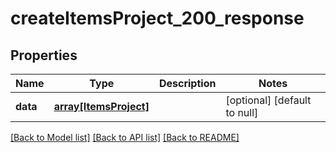 # createItemsProject_200_response

## Properties
Name | Type | Description | Notes
------------ | ------------- | ------------- | -------------
**data** | [**array[ItemsProject]**](ItemsProject.md) |  | [optional] [default to null]

[[Back to Model list]](../README.md#documentation-for-models) [[Back to API list]](../README.md#documentation-for-api-endpoints) [[Back to README]](../README.md)


